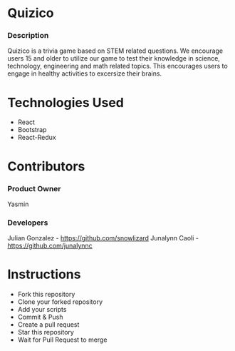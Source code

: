 # Quizico

### Description

Quizico is a trivia game based on STEM related questions. We encourage users 15 and older to utilize our game to test their knowledge
in science, technology, engineering and math related topics. This encourages users to engage in healthy activities to excersize their brains. 

# Technologies Used
- React
- Bootstrap
- React-Redux

# Contributors 

### Product Owner
Yasmin

### Developers
Julian Gonzalez - https://github.com/snowlizard
Junalynn Caoli - https://github.com/junalynnc

# Instructions
- Fork this repository
- Clone your forked repository
- Add your scripts
- Commit & Push
- Create a pull request
- Star this repository
- Wait for Pull Request to merge
